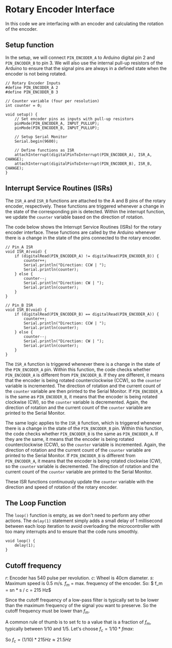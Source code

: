 # Rotary Encoder Interface


In this code we are interfacing with an encoder and calculating the rotation of the encoder.

## Setup function

In the setup, we will connect `PIN_ENCODER_A` to Arduino digital pin 2 and `PIN_ENCODER_B` to pin 3. We will also use the internal pull-up resistors of the Arduino to ensure that the signal pins are always in a defined state when the encoder is not being rotated.

```arduino
// Rotary Encoder Inputs
#define PIN_ENCODER_A 2
#define PIN_ENCODER_B 3

// Counter variable (four per resolution)
int counter = 0;

void setup() {
	// Set encoder pins as inputs with pull-up resistors
	pinMode(PIN_ENCODER_A, INPUT_PULLUP);
	pinMode(PIN_ENCODER_B, INPUT_PULLUP);

	// Setup Serial Monitor
	Serial.begin(9600);

	// Define functions as ISR
	attachInterrupt(digitalPinToInterrupt(PIN_ENCODER_A), ISR_A, CHANGE);
	attachInterrupt(digitalPinToInterrupt(PIN_ENCODER_B), ISR_B, CHANGE);
}

```

## Interrupt Service Routines (ISRs)

The `ISR_A` and `ISR_B` functions are attached to the A and B pins of the rotary encoder, respectively. These functions are triggered whenever a change in the state of the corresponding pin is detected. Within the interrupt function, we update the `counter` variable based on the direction of rotation.

The code below shows the Interrupt Service Routines (ISRs) for the rotary encoder interface. These functions are called by the Arduino whenever there is a change in the state of the pins connected to the rotary encoder.

```arduino
// Pin_A ISR
void ISR_A(void) {
	if (digitalRead(PIN_ENCODER_A) != digitalRead(PIN_ENCODER_B)) {
		counter++;
		Serial.println("Direction: CCW | ");
		Serial.println(counter);
	} else {
		counter--;
		Serial.println("Direction: CW | ");
		Serial.println(counter);
	}
}

// Pin_B ISR
void ISR_B(void) {
	if (digitalRead(PIN_ENCODER_B) == digitalRead(PIN_ENCODER_A)) {
		counter++;
		Serial.println("Direction: CCW | ");
		Serial.println(counter);
	} else {
		counter--;
		Serial.println("Direction: CW | ");
		Serial.println(counter);
	}
}

```

The `ISR_A` function is triggered whenever there is a change in the state of the `PIN_ENCODER_A` pin. Within this function, the code checks whether `PIN_ENCODER_A` is different from `PIN_ENCODER_B`. If they are different, it means that the encoder is being rotated counterclockwise (CCW), so the `counter` variable is incremented. The direction of rotation and the current count of the `counter` variable are then printed to the Serial Monitor. If `PIN_ENCODER_A` is the same as `PIN_ENCODER_B`, it means that the encoder is being rotated clockwise (CW), so the `counter` variable is decremented. Again, the direction of rotation and the current count of the `counter` variable are printed to the Serial Monitor.

The same logic applies to the `ISR_B` function, which is triggered whenever there is a change in the state of the `PIN_ENCODER_B` pin. Within this function, the code checks whether `PIN_ENCODER_B` is the same as `PIN_ENCODER_A`. If they are the same, it means that the encoder is being rotated counterclockwise (CCW), so the `counter` variable is incremented. Again, the direction of rotation and the current count of the `counter` variable are printed to the Serial Monitor. If `PIN_ENCODER_B` is different from `PIN_ENCODER_A`, it means that the encoder is being rotated clockwise (CW), so the `counter` variable is decremented. The direction of rotation and the current count of the `counter` variable are printed to the Serial Monitor.

These ISR functions continuously update the `counter` variable with the direction and speed of rotation of the rotary encoder.

## The Loop Function

The `loop()` function is empty, as we don't need to perform any other actions. The `delay(1)` statement simply adds a small delay of 1 millisecond between each loop iteration to avoid overloading the microcontroller with too many interrupts and to ensure that the code runs smoothly.

```arduino
void loop() {
	delay(1);
}

```

## Cutoff frequency
$r$: Encoder has 540 pulse per revolution.
$c$: Wheel is 40cm diameter.
$s$: Maximum speed is 0.5 m/s.
$f_m$ = max. frequency of the encoder.
So:
$ f_m = sn * s / c = 215 Hz$

Since the cutoff frequency of a low-pass filter is typically set to be lower than the maximum frequency of the signal you want to preserve.
So the cutoff frequency must be lower than $f_m$.

A common rule of thumb is to set fc to a value that is a fraction of $f_m$, typically between 1/10 and 1/5.
Let's choose $f_c = 1/10 * fmax$:

So $f_c = (1/10) * 215 Hz ≈ 21.5 Hz$	